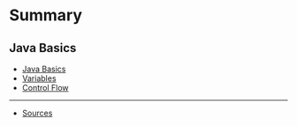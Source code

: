 # Summary

## Java Basics
* [Java Basics](java/basics.md)
* [Variables](java/variables.md)
* [Control Flow](java/control_flow.md)

----

* [Sources](sources.md)
